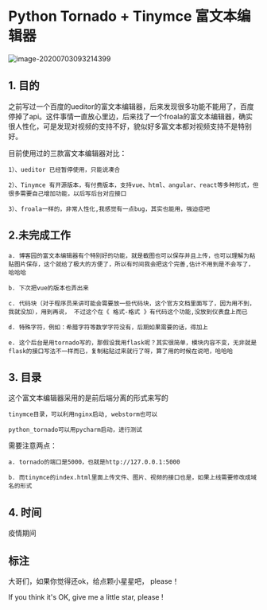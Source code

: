 # Python Tornado + Tinymce 富文本编辑器

![image-20200703093214399](C:\Users\Administrator\Desktop\代码\Python_Tornado+富文本编辑器Tinymce\tinymce.png)

## 1. 目的

之前写过一个百度的ueditor的富文本编辑器，后来发现很多功能不能用了，百度停掉了api。这件事情一直放心里边，后来找了一个froala的富文本编辑器，确实很人性化，可是发现对视频的支持不好，貌似好多富文本都对视频支持不是特别好。

目前使用过的三款富文本编辑器对比：

```
1）、ueditor 已经暂停使用，只能说凑合

2）、Tinymce 有开源版本，有付费版本，支持vue、html、angular、react等多种形式，但很多需要自己增加功能，以后写后台对应接口

3）、froala一样的，非常人性化,我感觉有一点bug，其实也能用，强迫症吧
```



## 2.未完成工作

```
a. 博客园的富文本编辑器有个特别好的功能，就是截图也可以保存并且上传，也可以理解为粘贴图片保存，这个就给了极大的方便了，所以有时间我会把这个完善,估计不用到是不会写了，哈哈哈

b. 下次把vue的版本也弄出来

c. 代码块（对于程序员来讲可能会需要放一些代码块，这个官方文档里面写了，因为用不到，我就没加），用到再说， 不过这个在《 格式-格式 》有代码这个功能,没放到仪表盘上而已

d. 特殊字符，例如：希腊字符等数学字符没有，后期如果需要的话，得加上

e. 这个后台是用tornado写的，那假设我用flask呢？其实很简单，模块内容不变，无非就是flask的接口写法不一样而已，复制粘贴过来就行了呀，算了用的时候在说吧，哈哈哈
```



## 3. 目录

这个富文本编辑器采用的是前后端分离的形式来写的

```
tinymce目录，可以利用nginx启动, webstorm也可以

python_tornado可以用pycharm启动，进行测试
```



需要注意两点：

```
a. tornado的端口是5000，也就是http://127.0.0.1:5000

b. 而tinymce的index.html里面上传文件、图片、视频的接口也是，如果上线需要修改成域名的形式
```



## 4. 时间

疫情期间

## 标注

大哥们，如果你觉得还ok，给点颗小星星吧， please！

If you think it's OK, give me a little star, please !

